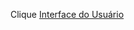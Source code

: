  Clique [Interface do Usuário](https://xd.adobe.com/view/f8420264-6009-4272-bd1b-017776a1f1da-ad11/?fullscreen)
